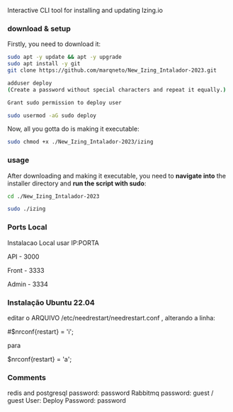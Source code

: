 Interactive CLI tool for installing and updating Izing.io

### download & setup

Firstly, you need to download it:


```bash
sudo apt -y update && apt -y upgrade
sudo apt install -y git
git clone https://github.com/marqneto/New_Izing_Intalador-2023.git

adduser deploy
(Create a password without special characters and repeat it equally.)

Grant sudo permission to deploy user

sudo usermod -aG sudo deploy
```

Now, all you gotta do is making it executable:

```bash
sudo chmod +x ./New_Izing_Intalador-2023/izing
```

### usage

After downloading and making it executable, you need to **navigate into** the installer directory and **run the script with sudo**:

```bash
cd ./New_Izing_Intalador-2023

```

```bash
sudo ./izing
```

### Ports Local
Instalacao Local usar IP:PORTA

API - 3000

Front - 3333

Admin - 3334


### Instalação Ubuntu 22.04 

editar o ARQUIVO  /etc/needrestart/needrestart.conf , alterando a linha:

#$nrconf{restart} = 'i';

para

$nrconf{restart} = 'a';



### Comments

redis and postgresql password: password
Rabbitmq password: guest / guest
User: Deploy Password: password

